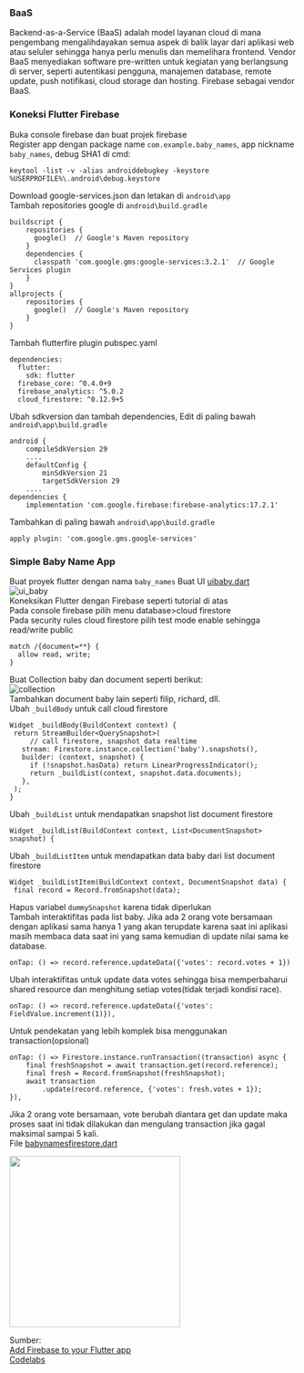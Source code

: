 ### BaaS
Backend-as-a-Service (BaaS) adalah model layanan cloud di mana pengembang mengalihdayakan semua aspek di balik layar dari aplikasi web atau seluler sehingga hanya perlu menulis dan memelihara frontend. 
Vendor BaaS menyediakan software pre-written untuk kegiatan yang berlangsung di server, seperti autentikasi pengguna, manajemen database, remote update, push notifikasi, cloud storage dan hosting. 
Firebase sebagai vendor BaaS.
### Koneksi Flutter Firebase
Buka console firebase dan buat projek firebase\
Register app dengan package name `com.example.baby_names`, app nickname `baby_names`, debug SHA1 di cmd:
```
keytool -list -v -alias androiddebugkey -keystore %USERPROFILE%\.android\debug.keystore
```
Download google-services.json dan letakan di `android\app`\
Tambah repositories google di `android\build.gradle`
```
buildscript {
    repositories {
      google()  // Google's Maven repository
    }
    dependencies {
      classpath 'com.google.gms:google-services:3.2.1'  // Google Services plugin
    }
}
allprojects {
    repositories {
      google()  // Google's Maven repository
    }
}
```
Tambah flutterfire plugin pubspec.yaml
```
dependencies:
  flutter:
    sdk: flutter
  firebase_core: ^0.4.0+9
  firebase_analytics: ^5.0.2
  cloud_firestore: ^0.12.9+5
```
Ubah sdkversion dan tambah dependencies, Edit di paling bawah `android\app\build.gradle`
```
android {
    compileSdkVersion 29
    ....
    defaultConfig {
        minSdkVersion 21
        targetSdkVersion 29
    ....
dependencies {
    implementation 'com.google.firebase:firebase-analytics:17.2.1'
```
Tambahkan di paling bawah `android\app\build.gradle`
```
apply plugin: 'com.google.gms.google-services'
```
### Simple Baby Name App
Buat proyek flutter dengan nama `baby_names`
Buat UI [uibaby.dart](https://github.com/Fourthten/praxis-academy/blob/master/novice/03-03/latihan/uibaby.dart)\
![ui_baby](https://github.com/Fourthten/praxis-academy/blob/master/novice/03-03/latihan/images/ui_babyname.PNG)\
Koneksikan Flutter dengan Firebase seperti tutorial di atas\
Pada console firebase pilih menu database>cloud firestore\
Pada security rules cloud firestore pilih test mode enable sehingga read/write public
```
match /{document=**} {
  allow read, write;
}
```
Buat Collection baby dan document seperti berikut:\
![collection](https://github.com/Fourthten/praxis-academy/blob/master/novice/03-03/latihan/images/babyname.PNG)\
Tambahkan document baby lain seperti filip, richard, dll.\
Ubah `_buildBody` untuk call cloud firestore
```
Widget _buildBody(BuildContext context) {
 return StreamBuilder<QuerySnapshot>(
     // call firestore, snapshot data realtime
   stream: Firestore.instance.collection('baby').snapshots(),
   builder: (context, snapshot) {
     if (!snapshot.hasData) return LinearProgressIndicator();
     return _buildList(context, snapshot.data.documents);
   },
 );
}
```
Ubah `_buildList` untuk mendapatkan snapshot list document firestore
```
Widget _buildList(BuildContext context, List<DocumentSnapshot> snapshot) {
```
Ubah `_buildListItem` untuk mendapatkan data baby dari list document firestore
```
Widget _buildListItem(BuildContext context, DocumentSnapshot data) {
 final record = Record.fromSnapshot(data);
```
Hapus variabel `dummySnapshot` karena tidak diperlukan\
Tambah interaktifitas pada list baby.
Jika ada 2 orang vote bersamaan dengan aplikasi sama hanya 1 yang akan terupdate karena saat ini aplikasi masih membaca data saat ini yang sama kemudian di update nilai sama ke database. 
```
onTap: () => record.reference.updateData({'votes': record.votes + 1})
```
Ubah interaktifitas untuk update data votes sehingga bisa memperbaharui shared resource dan menghitung setiap votes(tidak terjadi kondisi race). 
```
onTap: () => record.reference.updateData({'votes': FieldValue.increment(1)}),
```
Untuk pendekatan yang lebih komplek bisa menggunakan transaction(opsional)
```
onTap: () => Firestore.instance.runTransaction((transaction) async {
    final freshSnapshot = await transaction.get(record.reference);
    final fresh = Record.fromSnapshot(freshSnapshot);
    await transaction
        .update(record.reference, {'votes': fresh.votes + 1});
}),
```
Jika 2 orang vote bersamaan, vote berubah diantara get dan update 
maka proses saat ini tidak dilakukan dan mengulang transaction jika gagal maksimal sampai 5 kali.\
File [babynamesfirestore.dart](https://github.com/Fourthten/praxis-academy/blob/master/novice/03-03/latihan/babynamesfirestore.dart)

<img src="https://github.com/Fourthten/praxis-academy/blob/master/novice/03-03/latihan/record/babynamevoute.gif" width="300">

Sumber:\
[Add Firebase to your Flutter app](https://firebase.google.com/docs/flutter/setup?platform=android)\
[Codelabs](https://codelabs.developers.google.com/codelabs/flutter-firebase/#4)